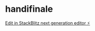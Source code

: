 # handifinale

[Edit in StackBlitz next generation editor ⚡️](https://stackblitz.com/~/github.com/2jtechstudio/handifinale)